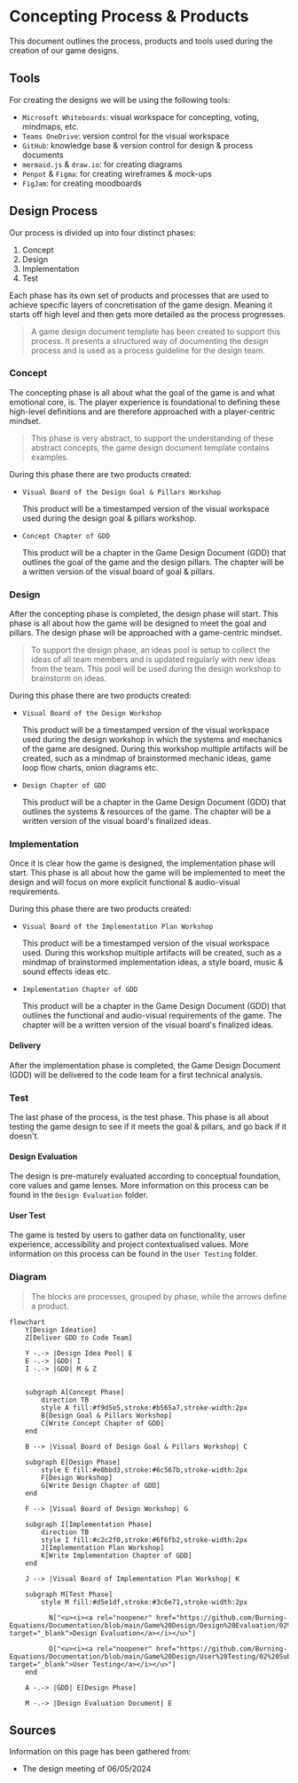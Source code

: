 # Concepting Process & Products

This document outlines the process, products and tools used during the creation of our game designs.

## Tools

For creating the designs we will be using the following tools:

- `Microsoft Whiteboards`: visual workspace for concepting, voting, mindmaps, etc.
- `Teams OneDrive`: version control for the visual workspace
- `GitHub`: knowledge base & version control for design & process documents
- `mermaid.js` & `draw.io`: for creating diagrams
- `Penpot` & `Figma`: for creating wireframes & mock-ups
- `FigJam`: for creating moodboards

## Design Process

Our process is divided up into four distinct phases:

1. Concept
2. Design
3. Implementation
4. Test

Each phase has its own set of products and processes that are used to achieve specific layers of concretisation of the game design. Meaning it starts off high level and then gets more detailed as the process progresses.

> A game design document template has been created to support this process. It presents a structured way of documenting the design process and is used as a process guideline for the design team.

### Concept

The concepting phase is all about what the goal of the game is and what emotional core, is. The player experience is foundational to defining these high-level definitions and are therefore approached with a player-centric mindset.

> This phase is very abstract, to support the understanding of these abstract concepts, the game design document template contains examples.

During this phase there are two products created:

- `Visual Board of the Design Goal & Pillars Workshop`
  
  This product will be a timestamped version of the visual workspace used during the design goal & pillars workshop.

- `Concept Chapter of GDD`
  
  This product will be a chapter in the Game Design Document (GDD) that outlines the goal of the game and the design pillars. The chapter will be a written version of the visual board of goal & pillars.

### Design

After the concepting phase is completed, the design phase will start. This phase is all about how the game will be designed to meet the goal and pillars. The design phase will be approached with a game-centric mindset.

> To support the design phase, an ideas pool is setup to collect the ideas of all team members and is updated regularly with new ideas from the team. This pool will be used during the design workshop to brainstorm on ideas.

During this phase there are two products created:

- `Visual Board of the Design Workshop`
  
  This product will be a timestamped version of the visual workspace used during the design workshop in which the systems and mechanics of the game are designed. During this workshop multiple artifacts will be created, such as a mindmap of brainstormed mechanic ideas, game loop flow charts, onion diagrams etc.

- `Design Chapter of GDD`
  
  This product will be a chapter in the Game Design Document (GDD) that outlines the systems & resources of the game. The chapter will be a written version of the visual board's finalized ideas.

### Implementation

Once it is clear how the game is designed, the implementation phase will start. This phase is all about how the game will be implemented to meet the design and will focus on more explicit functional & audio-visual requirements.

During this phase there are two products created:

- `Visual Board of the Implementation Plan Workshop`
  
  This product will be a timestamped version of the visual workspace used. During this workshop multiple artifacts will be created, such as a mindmap of brainstormed implementation ideas, a style board, music & sound effects ideas etc.

- `Implementation Chapter of GDD`
  
  This product will be a chapter in the Game Design Document (GDD) that outlines the functional and audio-visual requirements of the game. The chapter will be a written version of the visual board's finalized ideas.

#### Delivery

After the implementation phase is completed, the Game Design Document (GDD) will be delivered to the code team for a first technical analysis.

### Test

The last phase of the process, is the test phase. This phase is all about testing the game design to see if it meets the goal & pillars, and go back if it doesn't.

#### Design Evaluation

The design is pre-maturely evaluated according to conceptual foundation, core values and game lenses. More information on this process can be found in the `Design Evaluation` folder.

#### User Test

The game is tested by users to gather data on functionality, user experience, accessibility and project contextualised values. More information on this process can be found in the `User Testing` folder.

### Diagram

> The blocks are processes, grouped by phase, while the arrows define a product.

```mermaid
flowchart
    Y[Design Ideation]
    Z[Deliver GDD to Code Team]

    Y -.-> |Design Idea Pool| E
    E -.-> |GDD| I
    I -.-> |GDD| M & Z


    subgraph A[Concept Phase]
        direction TB
        style A fill:#f9d5e5,stroke:#b565a7,stroke-width:2px
        B[Design Goal & Pillars Workshop]  
        C[Write Concept Chapter of GDD]
    end 

    B --> |Visual Board of Design Goal & Pillars Workshop| C

    subgraph E[Design Phase]
        style E fill:#e0bbd3,stroke:#6c567b,stroke-width:2px
        F[Design Workshop] 
        G[Write Design Chapter of GDD]
    end

    F --> |Visual Board of Design Workshop| G

    subgraph I[Implementation Phase]
        direction TB
        style I fill:#c2c2f0,stroke:#6f6fb2,stroke-width:2px
        J[Implementation Plan Workshop]  
        K[Write Implementation Chapter of GDD]
    end

    J --> |Visual Board of Implementation Plan Workshop| K

    subgraph M[Test Phase]
        style M fill:#d5e1df,stroke:#3c6e71,stroke-width:2px

          N["<u><i><a rel="noopener" href="https://github.com/Burning-Equations/Documentation/blob/main/Game%20Design/Design%20Evaluation/02%20Substantiation%20%26%20Process.md" target="_blank">Design Evaluation</a></i></u>"]

          O["<u><i><a rel="noopener" href="https://github.com/Burning-Equations/Documentation/blob/main/Game%20Design/User%20Testing/02%20Substantiation%20%26%20Process.md" target="_blank">User Testing</a></i></u>"]
    end

    A -.-> |GDD| E[Design Phase]

    M -.-> |Design Evaluation Document| E
```

## Sources

Information on this page has been gathered from:

- The design meeting of 06/05/2024

